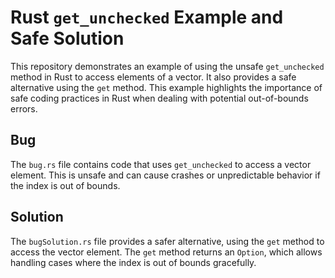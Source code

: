 # Rust `get_unchecked` Example and Safe Solution

This repository demonstrates an example of using the unsafe `get_unchecked` method in Rust to access elements of a vector.  It also provides a safe alternative using the `get` method.  This example highlights the importance of safe coding practices in Rust when dealing with potential out-of-bounds errors.

## Bug
The `bug.rs` file contains code that uses `get_unchecked` to access a vector element.  This is unsafe and can cause crashes or unpredictable behavior if the index is out of bounds.

## Solution
The `bugSolution.rs` file provides a safer alternative, using the `get` method to access the vector element.  The `get` method returns an `Option`, which allows handling cases where the index is out of bounds gracefully.
